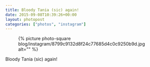 ```yaml
---
title: Bloody Tania (sic) again!
date: 2015-09-08T10:39:26+00:00
layout: photopost
categories: ["photos", "instagram"]
---
```


<figure class="photo photo--square">
  {% picture photo-square blog/instagram/8799c9132d8f24c77685d4c0c9250b9d.jpg alt="" %}
</figure>

Bloody Tania (sic) again!
